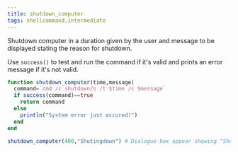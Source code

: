 ```yaml
---
title: shutdown_computer
tags: shellcommand,intermediate
---
```


Shutdown computer in a duration given by the user and message to be displayed stating the reason for shutdown.

Use `success()` to test and run the command if it's valid and prints an error message if it's not valid.

```jl
function shutdown_computer(time,message)
  command=`cmd /c shutdown/s /t $time /c $message`
  if success(command)==true
    return command
  else
    println("System error just occured!")
  end
end
```

```jl
shutdown_computer(400,"Shutingdown") # Dialogue box appear showing "Shutingdown" and computer shutdown in 400sec.
```
